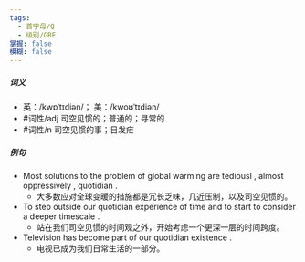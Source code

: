 ```yaml
---
tags:
  - 首字母/Q
  - 级别/GRE
掌握: false
模糊: false
---
```

##### 词义
- 英：/kwɒˈtɪdiən/； 美：/kwoʊˈtɪdiən/
- #词性/adj  司空见惯的；普通的；寻常的
- #词性/n  司空见惯的事；日发疟
##### 例句
- Most solutions to the problem of global warming are tediousl , almost oppressively , quotidian .
	- 大多数应对全球变暖的措施都是冗长乏味，几近压制，以及司空见惯的。
- To step outside our quotidian experience of time and to start to consider a deeper timescale .
	- 站在我们司空见惯的时间观之外，开始考虑一个更深一层的时间跨度。
- Television has become part of our quotidian existence .
	- 电视已成为我们日常生活的一部分。
